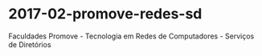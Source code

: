 # 2017-02-promove-redes-sd
Faculdades Promove - Tecnologia em Redes de Computadores - Serviços de Diretórios
